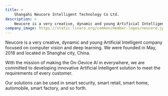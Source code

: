 ```yaml
---
title: >
    Shangahi Neucore Intelligent Technology Co Ltd.
description: >
    Neucore is a very creative, dynamic and young Artificial Intelligent company focused on computer vision and deep learning. We were founded in May, 2018 and located in Shanghai city, China.
company_image: https://static.linaro.org/common/member-logos/neucore.jpg
---
```

Neucore is a very creative, dynamic and young Artificial Intelligent company focused on computer vision and deep learning. We were founded in May, 2018 and located in Shanghai city, China.

With the mission of making the On-Device AI in everywhere, we are committed to developing innovative Artificial Intelligent solution to meet the requirements of every customer. 

Our solutions can be used in smart security, smart retail, smart home, automobile, smart factory, and so forth.

